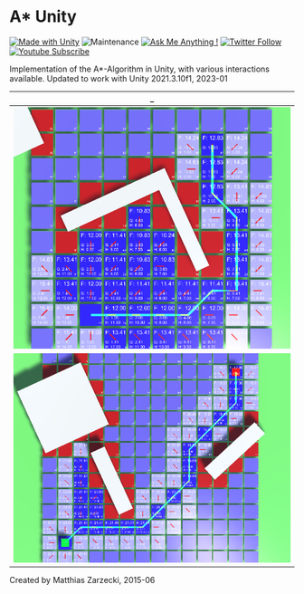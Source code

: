 # A* Unity

[![Made with Unity](https://img.shields.io/badge/Made%20with-Unity-57b9d3.svg?style=flat&logo=unity)](https://unity3d.com) ![Maintenance](https://img.shields.io/badge/Maintained%3F-yes-green.svg) [![Ask Me Anything !](https://img.shields.io/badge/Ask%20me-anything-1abc9c.svg)](http://www.matthiaszarzecki.com) [![Twitter Follow](https://img.shields.io/twitter/follow/matthias_code.svg?style=social&label=Follow)](https://twitter.com/matthias_code) [![Youtube Subscribe](https://img.shields.io/youtube/channel/subscribers/UCvMdsKesM05bIG0eq7M5z1g?style=social)](https://www.youtube.com/channel/UCvMdsKesM05bIG0eq7M5z1g?sub_confirmation=1)

Implementation of the A*-Algorithm in Unity, with various interactions available. Updated to work with Unity 2021.3.10f1, 2023-01

| _ |
:-------------------------:|
<img src="media/astar05.png">|
<img src="media/astar06.png">|

Created by Matthias Zarzecki, 2015-06
